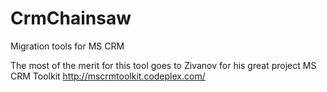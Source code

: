 # CrmChainsaw
Migration tools for MS CRM

The most of the merit for this tool goes to Zivanov for his great project MS CRM Toolkit
http://mscrmtoolkit.codeplex.com/
